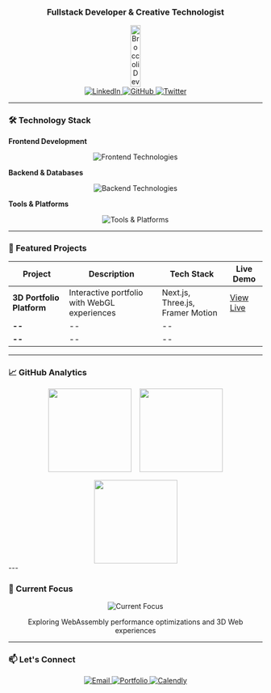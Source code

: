 
<h3 align="center">Fullstack Developer & Creative Technologist</h3>

<div align="center" style="display: flex; justify-content: space-around; align-items: center; flex-wrap: wrap; gap: 2rem; margin: auto;">

  <img width="20%" src="https://raw.githubusercontent.com/gist/vaneseltine/13672fb72cda415b0eb8fa58ea879021/raw/92ecbfa8286f85ffd02c547d983979694230b80a/broccoli.gif" alt="Broccoli Dev" style="flex: 0 0 auto; max-width: 200px;">
</div>



<div align="center" id="badges">
  <!-- Social Badges -->
  <a href="https://www.linkedin.com/in/pgpavlides/">
    <img src="https://img.shields.io/badge/LinkedIn-0077B5?style=for-the-badge&logo=linkedin&logoColor=white" alt="LinkedIn"/>
  </a>
  <a href="https://github.com/pgpavlides">
    <img src="https://img.shields.io/badge/GitHub-100000?style=for-the-badge&logo=github&logoColor=white" alt="GitHub"/>
  </a>
  <a href="https://twitter.com/BroccoliDevGr">
    <img src="https://img.shields.io/badge/Twitter-1DA1F2?style=for-the-badge&logo=twitter&logoColor=white" alt="Twitter"/>
  </a>
</div>

---

### 🛠️ Technology Stack

**Frontend Development**  
<div align="center">
  <img src="https://skillicons.dev/icons?i=nextjs,react,threejs,ts,js,html,css,sass,tailwind,styledcomponents,figma" alt="Frontend Technologies" />
</div>

**Backend & Databases**  
<div align="center">
  <img src="https://skillicons.dev/icons?i=nodejs,mongodb,graphql,postgres,firebase,express" alt="Backend Technologies" />
</div>

**Tools & Platforms**  
<div align="center">
  <img src="https://skillicons.dev/icons?i=git,github,aws,vercel,netlify,webpack" alt="Tools & Platforms" />
</div>

---

### 🚀 Featured Projects

| Project | Description | Tech Stack | Live Demo |
|---------|-------------|------------|-----------|
| **3D Portfolio Platform** | Interactive portfolio with WebGL experiences | Next.js, Three.js, Framer Motion | [View Live](https://www.pgpavlides.com/) |
| **--** | -- | --|
| **--** | -- | -- |

---

### 📈 GitHub Analytics

<div align="center" style="display: flex; flex-wrap: wrap; justify-content: center; gap: 1rem;">
  <img height="165" src="https://github-readme-stats.vercel.app/api?username=pgpavlides&show_icons=true&theme=dark&include_all_commits=true&count_private=true"/>
  <img height="165" src="https://github-readme-streak-stats.herokuapp.com/?user=pgpavlides&theme=dark"/>
  <img height="165" src="https://github-readme-stats.vercel.app/api/top-langs/?username=pgpavlides&layout=compact&theme=dark&langs_count=6"/>
</div>
---

### 🌱 Current Focus

<div align="center">
  <img src="https://skillicons.dev/icons?i=wasm,rust,react,threejs,blender,ae" alt="Current Focus" />
  <p>Exploring WebAssembly performance optimizations and 3D Web experiences</p>
</div>

---

### 📫 Let's Connect

<div align="center">
  <a href="mailto:pgpavlides@gmail.com">
    <img src="https://img.shields.io/badge/Gmail-D14836?style=for-the-badge&logo=gmail&logoColor=white" alt="Email"/>
  </a>
  <a href="https://www.pgpavlides.com">
    <img src="https://img.shields.io/badge/Portfolio-%23000000.svg?style=for-the-badge&logo=vercel&logoColor=white" alt="Portfolio"/>
  </a>
  <a href="https://calendly.com/pgpavlides">
    <img src="https://img.shields.io/badge/Schedule_Meeting-008080?style=for-the-badge&logo=google-meet&logoColor=white" alt="Calendly"/>
  </a>
</div>
